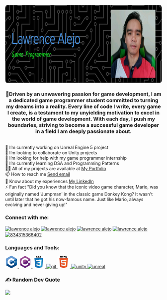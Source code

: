 <div align="center">
  <img height="250" width="800" src="https://github.com/recca20/recca20/blob/main/github-header-image.png"  />
</div>
<h3 align="center"> 💫Driven by an unwavering passion for game development, I am a dedicated game programmer student committed to turning my dreams into a reality. Every line of code I write, every game I create, is a testament to my unyielding motivation to excel in the world of game development. With each day, I push my boundaries, striving to become a successful game developer in a field I am deeply passionate about. </h3>
<br>🔭 I’m currently working on Unreal Engine 5 project<br>👯 I’m looking to collaborate on Unity projects<br>🤝 I’m looking for help with my game programmer internship<br>🌱 I’m currently learning DSA and Programming Patterns
<br>👨‍💻 All of my projects are available at <a href="https://www.lawrencealejo.com/" target="_blank">My Portfolio</a>
<br>📫 How to reach me <a href="mailto:someone@example.com">Send email</a>
<br> 📄 Know about my experiences <a href="https://www.linkedin.com/in/lawrencealejo/" target="_blank">My LinkedIn</a>
<br>⚡ Fun fact "Did you know that the iconic video game character, Mario, was originally named 'Jumpman' in the classic game Donkey Kong? It wasn't until later that he got his now-famous name. Just like Mario, always evolving and never giving up!"

<h3 align="left">Connect with me:</h3>
<p align="left">
<a href="https://twitter.com/lawrence alejo" target="blank"><img align="center" src="https://raw.githubusercontent.com/rahuldkjain/github-profile-readme-generator/master/src/images/icons/Social/twitter.svg" alt="lawrence alejo" height="30" width="40" /></a>
<a href="https://linkedin.com/in/lawrence alejo" target="blank"><img align="center" src="https://raw.githubusercontent.com/rahuldkjain/github-profile-readme-generator/master/src/images/icons/Social/linked-in-alt.svg" alt="lawrence alejo" height="30" width="40" /></a>
<a href="https://fb.com/lawrence alejo" target="blank"><img align="center" src="https://raw.githubusercontent.com/rahuldkjain/github-profile-readme-generator/master/src/images/icons/Social/facebook.svg" alt="lawrence alejo" height="30" width="40" /></a>
<a href="https://instagram.com/lawrence alejo" target="blank"><img align="center" src="https://raw.githubusercontent.com/rahuldkjain/github-profile-readme-generator/master/src/images/icons/Social/instagram.svg" alt="lawrence alejo" height="30" width="40" /></a>
<a href="https://discord.gg/834315366402" target="blank"><img align="center" src="https://raw.githubusercontent.com/rahuldkjain/github-profile-readme-generator/master/src/images/icons/Social/discord.svg" alt="834315366402" height="30" width="40" /></a>
</p>

<h3 align="left">Languages and Tools:</h3>
<p align="left"> <a href="https://www.w3schools.com/cpp/" target="_blank" rel="noreferrer"> <img src="https://raw.githubusercontent.com/devicons/devicon/master/icons/cplusplus/cplusplus-original.svg" alt="cplusplus" width="40" height="40"/> </a> <a href="https://www.w3schools.com/cs/" target="_blank" rel="noreferrer"> <img src="https://raw.githubusercontent.com/devicons/devicon/master/icons/csharp/csharp-original.svg" alt="csharp" width="40" height="40"/> </a> <a href="https://www.w3schools.com/css/" target="_blank" rel="noreferrer"> <img src="https://raw.githubusercontent.com/devicons/devicon/master/icons/css3/css3-original-wordmark.svg" alt="css3" width="40" height="40"/> </a> <a href="https://git-scm.com/" target="_blank" rel="noreferrer"> <img src="https://www.vectorlogo.zone/logos/git-scm/git-scm-icon.svg" alt="git" width="40" height="40"/> </a> <a href="https://www.w3.org/html/" target="_blank" rel="noreferrer"> <img src="https://raw.githubusercontent.com/devicons/devicon/master/icons/html5/html5-original-wordmark.svg" alt="html5" width="40" height="40"/> </a> <a href="https://unity.com/" target="_blank" rel="noreferrer"> <img src="https://www.vectorlogo.zone/logos/unity3d/unity3d-icon.svg" alt="unity" width="40" height="40"/> </a> <a href="https://unrealengine.com/" target="_blank" rel="noreferrer"> <img src="https://raw.githubusercontent.com/kenangundogan/fontisto/036b7eca71aab1bef8e6a0518f7329f13ed62f6b/icons/svg/brand/unreal-engine.svg" alt="unreal" width="40" height="40"/> </a> </p>

### ✍️ Random Dev Quote
![](https://quotes-github-readme.vercel.app/api?type=horizontal&theme=gruvbox)



